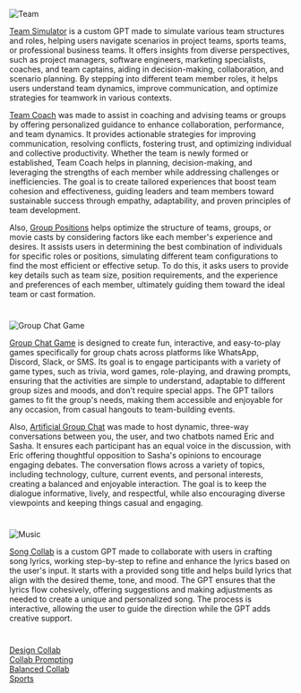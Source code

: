 ![Team](https://github.com/user-attachments/assets/99871155-92ae-4f70-ab86-9352572bca8e)

[Team Simulator](https://chatgpt.com/g/g-EJZqQ0uGE-team-simulator) is a custom GPT made to simulate various team structures and roles, helping users navigate scenarios in project teams, sports teams, or professional business teams. It offers insights from diverse perspectives, such as project managers, software engineers, marketing specialists, coaches, and team captains, aiding in decision-making, collaboration, and scenario planning. By stepping into different team member roles, it helps users understand team dynamics, improve communication, and optimize strategies for teamwork in various contexts.

[Team Coach](https://chatgpt.com/g/g-686370bb4a288191ba65804656113b09-team-coach) was made to assist in coaching and advising teams or groups by offering personalized guidance to enhance collaboration, performance, and team dynamics. It provides actionable strategies for improving communication, resolving conflicts, fostering trust, and optimizing individual and collective productivity. Whether the team is newly formed or established, Team Coach helps in planning, decision-making, and leveraging the strengths of each member while addressing challenges or inefficiencies. The goal is to create tailored experiences that boost team cohesion and effectiveness, guiding leaders and team members toward sustainable success through empathy, adaptability, and proven principles of team development.

Also, [Group Positions](https://chatgpt.com/g/g-BuHUYVEIK-group-positions) helps optimize the structure of teams, groups, or movie casts by considering factors like each member's experience and desires. It assists users in determining the best combination of individuals for specific roles or positions, simulating different team configurations to find the most efficient or effective setup. To do this, it asks users to provide key details such as team size, position requirements, and the experience and preferences of each member, ultimately guiding them toward the ideal team or cast formation.

#

![Group Chat Game](https://github.com/user-attachments/assets/a8edbdab-b05c-4849-aa8b-6f652794af30)

[Group Chat Game](https://chatgpt.com/g/g-680e0bb4f678819197b53e696e3f3c86-group-chat-game) is designed to create fun, interactive, and easy-to-play games specifically for group chats across platforms like WhatsApp, Discord, Slack, or SMS. Its goal is to engage participants with a variety of game types, such as trivia, word games, role-playing, and drawing prompts, ensuring that the activities are simple to understand, adaptable to different group sizes and moods, and don’t require special apps. The GPT tailors games to fit the group's needs, making them accessible and enjoyable for any occasion, from casual hangouts to team-building events.

Also, [Artificial Group Chat](https://chat.openai.com/g/g-r7eMW75w4-artificial-group-chat) was made to host dynamic, three-way conversations between you, the user, and two chatbots named Eric and Sasha. It ensures each participant has an equal voice in the discussion, with Eric offering thoughtful opposition to Sasha's opinions to encourage engaging debates. The conversation flows across a variety of topics, including technology, culture, current events, and personal interests, creating a balanced and enjoyable interaction. The goal is to keep the dialogue informative, lively, and respectful, while also encouraging diverse viewpoints and keeping things casual and engaging.

#

![Music](https://github.com/user-attachments/assets/a8ae0713-a3f8-4097-8d2a-a8ee6fd3e8d3)

[Song Collab](https://chat.openai.com/g/g-TO8wECTW5-collaboration) is a custom GPT made to collaborate with users in crafting song lyrics, working step-by-step to refine and enhance the lyrics based on the user's input. It starts with a provided song title and helps build lyrics that align with the desired theme, tone, and mood. The GPT ensures that the lyrics flow cohesively, offering suggestions and making adjustments as needed to create a unique and personalized song. The process is interactive, allowing the user to guide the direction while the GPT adds creative support. 

#

[Design Collab](https://chat.openai.com/g/g-lwdIgFWps-design-collab)
<br>
[Collab Prompting](https://chatgpt.com/g/g-6817d818f4108191861cad384167f1dc-collab-prompting)
<br>
[Balanced Collab](https://chatgpt.com/g/g-6827440284c08191802526f4094e2fb2-balanced-collab)
<br>
[Sports](https://github.com/sourceduty/Sports)
